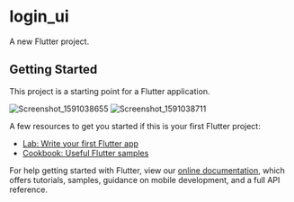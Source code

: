 # login_ui

A new Flutter project.

## Getting Started

This project is a starting point for a Flutter application.

![Screenshot_1591038655](https://user-images.githubusercontent.com/48102385/83445350-476a7500-a466-11ea-91a6-59b4b9488f8c.png) ![Screenshot_1591038711](https://user-images.githubusercontent.com/48102385/83445354-49cccf00-a466-11ea-8d92-b052b7a857df.png)


A few resources to get you started if this is your first Flutter project:

- [Lab: Write your first Flutter app](https://flutter.dev/docs/get-started/codelab)
- [Cookbook: Useful Flutter samples](https://flutter.dev/docs/cookbook)

For help getting started with Flutter, view our
[online documentation](https://flutter.dev/docs), which offers tutorials,
samples, guidance on mobile development, and a full API reference.
